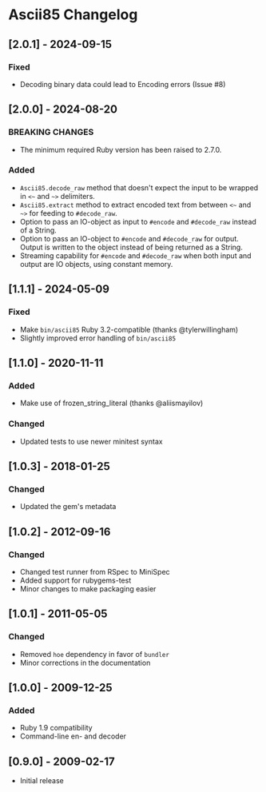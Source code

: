 # Ascii85 Changelog

## [2.0.1] - 2024-09-15

### Fixed

- Decoding binary data could lead to Encoding errors (Issue #8)

## [2.0.0] - 2024-08-20

### BREAKING CHANGES

- The minimum required Ruby version has been raised to 2.7.0.

### Added

- `Ascii85.decode_raw` method that doesn't expect the input to be wrapped in `<~` and `~>` delimiters.
- `Ascii85.extract` method to extract encoded text from between `<~` and `~>` for feeding to `#decode_raw`.
- Option to pass an IO-object as input to `#encode` and `#decode_raw` instead of a String.
- Option to pass an IO-object to `#encode` and `#decode_raw` for output. Output is written to the object instead of being returned as a String.
- Streaming capability for `#encode` and `#decode_raw` when both input and output are IO objects, using constant memory.

## [1.1.1] - 2024-05-09

### Fixed

- Make `bin/ascii85` Ruby 3.2-compatible (thanks @tylerwillingham)
- Slightly improved error handling of `bin/ascii85`

## [1.1.0] - 2020-11-11

### Added

- Make use of frozen_string_literal (thanks @aliismayilov)

### Changed

- Updated tests to use newer minitest syntax

## [1.0.3] - 2018-01-25

### Changed

- Updated the gem's metadata

## [1.0.2] - 2012-09-16

### Changed

- Changed test runner from RSpec to MiniSpec
- Added support for rubygems-test
- Minor changes to make packaging easier

## [1.0.1] - 2011-05-05

### Changed

- Removed `hoe` dependency in favor of `bundler`
- Minor corrections in the documentation

## [1.0.0] - 2009-12-25

### Added

- Ruby 1.9 compatibility
- Command-line en- and decoder

## [0.9.0] - 2009-02-17

- Initial release

